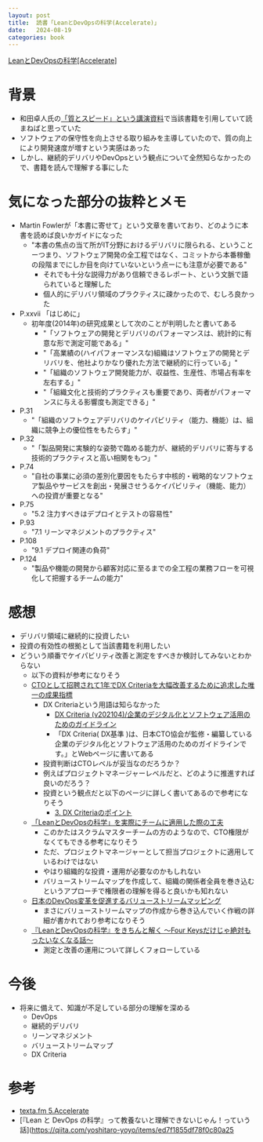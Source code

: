 ```yaml
---
layout: post
title:  読書「LeanとDevOpsの科学(Accelerate)」
date:   2024-08-19
categories: book
---
```


[LeanとDevOpsの科学[Accelerate]](https://amzn.to/3AuMnny)


# 背景

- 和田卓人氏の[「質とスピード」という講演資料](https://speakerdeck.com/twada/quality-and-speed-aws-dev-day-2023-tokyo-edition)で当該書籍を引用していて読まねばと思っていた
- ソフトウェアの保守性を向上させる取り組みを主導していたので、質の向上により開発速度が増すという実感はあった
- しかし、継続的デリバリやDevOpsという観点について全然知らなかったので、書籍を読んで理解する事にした

# 気になった部分の抜粋とメモ

- Martin Fowlerが「本書に寄せて」という文章を書いており、どのように本書を読めば良いかガイドになった
  - "本書の焦点の当て所がIT分野におけるデリバリに限られる、ということーつまり、ソフトウェア開発の全工程ではなく、コミットから本番稼働の段階までにしか目を向けていないという点ーにも注意が必要である"
    - それでも十分な説得力があり信頼できるレポート、という文脈で語られていると理解した
    - 個人的にデリバリ領域のプラクティスに疎かったので、むしろ良かった
- P.xxvii 「はじめに」
  - 初年度(2014年)の研究成果として次のことが判明したと書いてある
    - "「ソフトウェアの開発とデリバリのパフォーマンスは、統計的に有意な形で測定可能である」"
    - "「高業績の(ハイパフォーマンスな)組織はソフトウェアの開発とデリバリを、他社よりかなり優れた方法で継続的に行っている」"
    - "「組織のソフトウェア開発能力が、収益性、生産性、市場占有率を左右する」"
    - "「組織文化と技術的プラクティスも重要であり、両者がパフォーマンスに与える影響度も測定できる」"
- P.31
  - "「組織のソフトウェアデリバリのケイパビリティ（能力、機能）は、組織に競争上の優位性をもたらす」"
- P.32
  - "「製品開発に実験的な姿勢で臨める能力が、継続的デリバリに寄与する技術的プラクティスと高い相関をもつ」"
- P.74
  - "自社の事業に必須の差別化要因をもたらす中核的・戦略的なソフトウェア製品やサービスを創出・発展させうるケイパビリティ（機能、能力）への投資が重要となる"
- P.75
  - "5.2 注力すべきはデプロイとテストの容易性"
- P.93
  - "7.1 リーンマネジメントのプラクティス"
- P.108
  - "9.1 デプロイ関連の負荷"
- P.124
  - "製品や機能の開発から顧客対応に至るまでの全工程の業務フローを可視化して把握するチームの能力"

# 感想

- デリバリ領域に継続的に投資したい
- 投資の有効性の根拠として当該書籍を利用したい
- どういう順番でケイパビリティ改善と測定をすべきか検討してみないとわからない
  - 以下の資料が参考になりそう
  - [CTOとして招聘されて1年でDX Criteriaを大幅改善するために追求した唯一の成果指標](https://speakerdeck.com/uzabasetech/18-e-5-uzabase-gao-shan-wen-debusamideng-tan-zi-liao)
    - DX Criteriaという用語は知らなかった
      - [DX Criteria (v202104)/企業のデジタル化とソフトウェア活用のためのガイドライン](https://dxcriteria.cto-a.org/)
      - 「DX Criteria( DX基準 )は、日本CTO協会が監修・編纂している企業のデジタル化とソフトウェア活用のためのガイドラインです。」とWebページに書いてある
    - 投資判断はCTOレベルが妥当なのだろうか？
    - 例えばプロジェクトマネージャーレベルだと、どのように推進すれば良いのだろう？
    - 投資という観点だと以下のページに詳しく書いてあるので参考になりそう
      - [3. DX Criteriaのポイント](https://dxcriteria.cto-a.org/e5a00d8543af4d87944211603e3ff066#block-9fe12ab6434449f2b43db42711130ead)
  - [「LeanとDevOpsの科学」を実際にチームに適用した際の工夫](https://engineering.visional.inc/blog/412/devops-days-tokyo-2022-after/)
    - このかたはスクラムマスターチームの方のようなので、CTO権限がなくてもできる参考になりそう
    - ただ、プロジェクトマネージャーとして担当プロジェクトに適用しているわけではない
    - やはり組織的な投資・運用が必要なのかもしれない
    - バリューストリームマップを作成して、組織の関係者全員を巻き込むというアプローチで権限者の理解を得ると良いかも知れない
  - [日本のDevOps変革を促進するバリューストリームマッピング](https://gihyo.jp/dev/column/01/devops/2017/value-stream-mapping)
    - まさにバリューストリームマップの作成から巻き込んでいく作戦の詳細が書かれており参考になりそう
  - [『LeanとDevOpsの科学』をきちんと解く 〜Four Keysだけじゃ絶対もったいなくなる話〜](https://speakerdeck.com/bonotake/leantodevopsnoke-xue-wokitintojie-du-suru-four-keys-dakeziyajue-dui-motutainakunaruhua)
    - 測定と改善の運用について詳しくフォローしている

# 今後

- 将来に備えて、知識が不足している部分の理解を深める
  - DevOps
  - 継続的デリバリ
  - リーンマネジメント
  - バリューストリームマップ
  - DX Criteria

# 参考

- [texta.fm 5.Accelerate](https://open.spotify.com/episode/7JP6BFOB2grTJt5V3VmI9Z)
- [『Lean と DevOps の科学』って教養ないと理解できないじゃん！っていう話](https://qiita.com/yoshitaro-yoyo/items/ed7f1855df78f0c80a25

